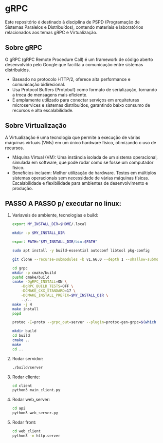 # gRPC
Este repositório é destinado à disciplina de PSPD (Programação de Sistemas Paralelos e Distribuídos), contendo materiais e laboratórios relacionados aos temas gRPC e Virtualização.

## Sobre gRPC
O gRPC (gRPC Remote Procedure Call) é um framework de código aberto desenvolvido pelo Google que facilita a comunicação entre sistemas distribuídos.

- Baseado no protocolo HTTP/2, oferece alta performance e comunicação bidirecional.
- Usa Protocol Buffers (Protobuf) como formato de serialização, tornando a troca de mensagens mais eficiente.
- É amplamente utilizado para conectar serviços em arquiteturas microservices e sistemas distribuídos, garantindo baixo consumo de recursos e alta escalabilidade.

## Sobre Virtualização
A Virtualização é uma tecnologia que permite a execução de várias máquinas virtuais (VMs) em um único hardware físico, otimizando o uso de recursos.

- Máquina Virtual (VM): Uma instância isolada de um sistema operacional, simulada em software, que pode rodar como se fosse um computador físico.
- Benefícios incluem:
    Melhor utilização de hardware.
    Testes em múltiplos sistemas operacionais sem necessidade de várias máquinas físicas.
    Escalabilidade e flexibilidade para ambientes de desenvolvimento e produção.

## PASSO A PASSO p/ executar no linux: 

1. Variaveis de ambiente, tecnologias e build: 
    ```bash
    export MY_INSTALL_DIR=$HOME/.local 
    ```
    ```bash
    mkdir -p $MY_INSTALL_DIR 
    ```
    ```bash
    export PATH="$MY_INSTALL_DIR/bin:$PATH" 
    ```
    ```bash
    sudo apt install -y build-essential autoconf libtool pkg-config 
    ```
     ```bash
    git clone --recurse-submodules -b v1.66.0 --depth 1 --shallow-submodules https://github.com/grpc/grpc 
    ```        
    ```bash
    cd grpc
    mkdir -p cmake/build
    pushd cmake/build
    cmake -DgRPC_INSTALL=ON \
        -DgRPC_BUILD_TESTS=OFF \
        -DCMAKE_CXX_STANDARD=17 \
        -DCMAKE_INSTALL_PREFIX=$MY_INSTALL_DIR \
        ../..
    make -j 4
    make install
    popd
    ```
    ```bash
    protoc -I=proto --grpc_out=server --plugin=protoc-gen-grpc=$(which grpc_cpp_plugin) proto/dictionary.proto protoc -I=proto --cpp_out=server proto/dictionary.proto 
    ``` 
    ```bash
    mkdir build  
    cd build  
    cmake ..  
    make  
    cd .. 
    ```
   
2. Rodar servidor: 
    
    ```bash
    ./build/server 
    ```

3. Rodar cliente:  
 
    ```bash
    cd client 
    python3 main_client.py 
    ```

4. Rodar web_server: 
 
    ```bash
    cd api 
    python3 web_server.py 
    ```

5. Rodar front: 
 
    ```bash
    cd web_client 
    python3 -m http.server
    ```
